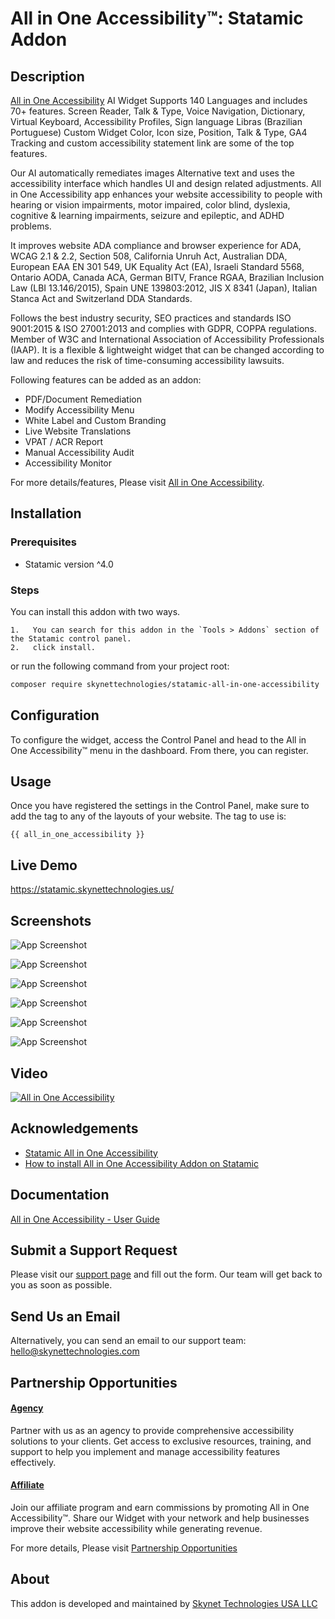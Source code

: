 # All in One Accessibility™: Statamic Addon

## Description
[All in One Accessibility](https://www.skynettechnologies.com/all-in-one-accessibility) AI Widget Supports 140 Languages and includes 70+ features. Screen Reader, Talk & Type, Voice Navigation, Dictionary, Virtual Keyboard, Accessibility Profiles, Sign language Libras (Brazilian Portuguese) Custom Widget Color, Icon size, Position, Talk & Type, GA4 Tracking and custom accessibility statement link are some of the top features.
   
Our AI automatically remediates images Alternative text and uses the accessibility interface which handles UI and design related adjustments. All in One Accessibility app enhances your website accessibility to people with hearing or vision impairments, motor impaired, color blind, dyslexia, cognitive & learning impairments, seizure and epileptic, and ADHD problems.
   
It improves website ADA compliance and browser experience for ADA, WCAG 2.1 & 2.2, Section 508, California Unruh Act, Australian DDA, European EAA EN 301 549, UK Equality Act (EA), Israeli Standard 5568, Ontario AODA, Canada ACA, German BITV, France RGAA, Brazilian Inclusion Law (LBI 13.146/2015), Spain UNE 139803:2012, JIS X 8341 (Japan), Italian Stanca Act and Switzerland DDA Standards.
   
Follows the best industry security, SEO practices and standards ISO 9001:2015 & ISO 27001:2013 and complies with GDPR, COPPA regulations. Member of W3C and International Association of Accessibility Professionals (IAAP). It is a flexible & lightweight widget that can be changed according to law and reduces the risk of time-consuming accessibility lawsuits.

Following features can be added as an addon:
- PDF/Document Remediation
- Modify Accessibility Menu
- White Label and Custom Branding
- Live Website Translations
- VPAT / ACR Report
- Manual Accessibility Audit
- Accessibility Monitor

For more details/features, Please visit [All in One Accessibility](https://www.skynettechnologies.com/all-in-one-accessibility).

## Installation

### Prerequisites
- Statamic version ^4.0

### Steps

You can install this addon with two ways.

    1.   You can search for this addon in the `Tools > Addons` section of the Statamic control panel.
    2.   click install.

or run the following command from your project root:

``` bash
composer require skynettechnologies/statamic-all-in-one-accessibility
```

## Configuration
To configure the widget, access the Control Panel and head to the All in One Accessibility™ menu in the dashboard. From there, you can register.

## Usage

Once you have registered the settings in the Control Panel, make sure to add the tag to any of the layouts of your website. The tag to use is:

    {{ all_in_one_accessibility }}


## Live Demo
https://statamic.skynettechnologies.us/

## Screenshots

![App Screenshot](images/ScreenShot%201.jpg)

![App Screenshot](images/ScreenShot%202.jpg)

![App Screenshot](images/ScreenShot%203.jpg)

![App Screenshot](images/ScreenShot%204.jpg)

![App Screenshot](images/ScreenShot%205.jpg)

![App Screenshot](images/ScreenShot%206.jpg)

## Video

[![All in One Accessibility](https://img.youtube.com/vi/czwC0PKIqkc/0.jpg)](https://www.youtube.com/watch?v=czwC0PKIqkc)

## Acknowledgements

- [Statamic All in One Accessibility](https://www.skynettechnologies.com/statamic-website-accessibility)
- [How to install All in One Accessibility Addon on Statamic](https://www.skynettechnologies.com/blog/statamic-web-accessibility-widget-installation)

## Documentation

[All in One Accessibility - User Guide](https://www.skynettechnologies.com/sites/default/files/accessibility-widget-features-list.pdf)

## Submit a Support Request

Please visit our [support page](https://www.skynettechnologies.com/report-accessibility-problem) and fill out the form. Our team will get back to you as soon as possible.

## Send Us an Email

Alternatively, you can send an email to our support team:
[hello@skynettechnologies.com](mailto:hello@skynettechnologies.com)

## Partnership Opportunities

#### [Agency](https://www.skynettechnologies.com/agency-partners)

Partner with us as an agency to provide comprehensive accessibility solutions to your clients. Get access to exclusive resources, training, and support to help you implement and manage accessibility features effectively.

#### [Affiliate](https://www.skynettechnologies.com/affiliate-partner)

Join our affiliate program and earn commissions by promoting All in One Accessibility™. Share our Widget with your network and help businesses improve their website accessibility while generating revenue.

For more details, Please visit [Partnership Opportunities](https://www.skynettechnologies.com/partner-program)

## About

This addon is developed and maintained by [Skynet Technologies USA LLC](https://www.skynettechnologies.com)
